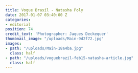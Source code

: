 ```yaml
---
title: Vogue Brasil - Natasha Poly
date: 2017-01-07 03:40:00 Z
categories:
- editorial
position: 74
credit_text: 'Photographer: Jaques Deckequer'
thumbnail_image: "/uploads/Main-9d2f72.jpg"
images:
- path: "/uploads/Main-18a4ba.jpg"
  class: half
- path: "/uploads/voguebrazil-feb15-natasha-article.jpg"
  class: half
---
```


